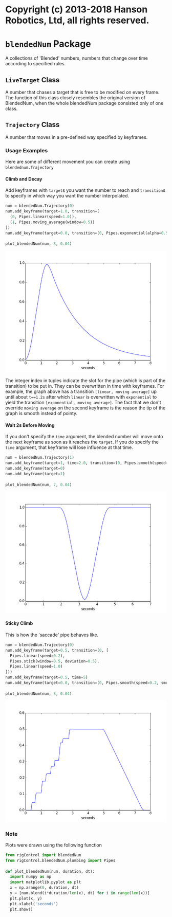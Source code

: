 # Copyright (c) 2013-2018 Hanson Robotics, Ltd, all rights reserved. 
# `blendedNum` Package #

A collections of 'Blended' numbers, numbers that change over time according to
specified rules.

## `LiveTarget` Class ##

A number that chases a target that is free to be modified on every frame.
The function of this class closely resembles the original version of BlendedNum,
when the whole blendedNum package consisted only of one class.

## `Trajectory` Class ##

A number that moves in a pre-defined way specified by keyframes.

### Usage Examples ####

Here are some of different movement you can create using `blendednum.Trajectory`


#### Climb and Decay ####

Add keyframes with `target`s you want the number to reach and `transition`s to specify in which way you want the number interpolated.

```python
num = blendedNum.Trajectory(0)
num.add_keyframe(target=1.0, transition=[
  (0, Pipes.linear(speed=1.0)),
  (1, Pipes.moving_average(window=0.5))
])
num.add_keyframe(target=0.0, transition=(0, Pipes.exponential(alpha=0.5)))

plot_blendedNum(num, 8, 0.04)
```

![](../../docs/plots/linear-exponential.png)

The integer index in tuples indicate the slot for the pipe (which is part of the transition) to be put in. They can be overwritten in time with keyframes. For example, the graph above has a transition `[linear, moving average]` up until about `t==1.2s` after which `linear` is overwritten with `exponential` to yield the transition `[exponential, moving average]`. The fact that we don't override `moving average` on the second keyframe is the reason the tip of the graph is smooth instead of pointy.

#### Wait 2s Before Moving ####

If you don't specify the `time` argument, the blended number will move onto the next keyframe as soon as it reaches the `target`. If you *do* specify the `time` argument, that keyframe will lose influence at that time.

```python
num = blendedNum.Trajectory(1)
num.add_keyframe(target=1, time=2.0, transition=(0, Pipes.smooth(speed=1.0, smoothing=0.5)))
num.add_keyframe(target=0)
num.add_keyframe(target=1)

plot_blendedNum(num, 7, 0.04)
```

![](../../docs/plots/drop-after-2s.png)

#### Sticky Climb ####

This is how the 'saccade' pipe behaves like.

```python
num = blendedNum.Trajectory(0)
num.add_keyframe(target=0.5, transition=(0, [
  Pipes.linear(speed=0.2),
  Pipes.stick(window=0.5, deviation=0.5),
  Pipes.linear(speed=1.0)
]))
num.add_keyframe(target=0.5, time=5)
num.add_keyframe(target=0.0, transition=(0, Pipes.smooth(speed=0.2, smoothing=0.2)))

plot_blendedNum(num, 8, 0.04)
```

![](../../docs/plots/stick-linear.png)

### Note ###

Plots were drawn using the following function

```python
from rigControl import blendedNum
from rigControl.blendedNum.plumbing import Pipes

def plot_blendedNum(num, duration, dt):
  import numpy as np
  import matplotlib.pyplot as plt
  x = np.arange(0, duration, dt)
  y = [num.blend(i*duration/len(x), dt) for i in range(len(x))]
  plt.plot(x, y)
  plt.xlabel('seconds')
  plt.show()
```
